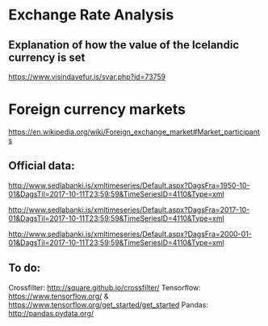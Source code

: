 # Exchange Rate Analysis

## Explanation of how the value of the Icelandic currency is set

https://www.visindavefur.is/svar.php?id=73759

# Foreign currency markets

https://en.wikipedia.org/wiki/Foreign_exchange_market#Market_participants

## Official data:

http://www.sedlabanki.is/xmltimeseries/Default.aspx?DagsFra=1950-10-01&DagsTil=2017-10-11T23:59:59&TimeSeriesID=4110&Type=xml

http://www.sedlabanki.is/xmltimeseries/Default.aspx?DagsFra=2017-10-01&DagsTil=2017-10-11T23:59:59&TimeSeriesID=4110&Type=xml

http://www.sedlabanki.is/xmltimeseries/Default.aspx?DagsFra=2000-01-01&DagsTil=2017-10-11T23:59:59&TimeSeriesID=4110&Type=xml

## To do:

Crossfilter: http://square.github.io/crossfilter/
Tensorflow: https://www.tensorflow.org/ & https://www.tensorflow.org/get_started/get_started
Pandas: http://pandas.pydata.org/